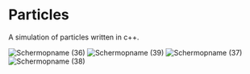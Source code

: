 # Particles
A simulation of particles written in c++. 


![Schermopname (36)](https://user-images.githubusercontent.com/90266245/230142661-27a32e1b-9c4a-49e7-8b90-d8bcd2ca55b2.png)
![Schermopname (39)](https://user-images.githubusercontent.com/90266245/230142674-d11b64a5-d39e-47ff-866b-fa5d823bc6b0.png)
![Schermopname (37)](https://user-images.githubusercontent.com/90266245/230142677-bc1325cd-8b9e-4ffb-b59d-b2b3539d68ba.png)
![Schermopname (38)](https://user-images.githubusercontent.com/90266245/230142679-373dd38d-0db9-4aae-9a80-63ef0acf1145.png)
